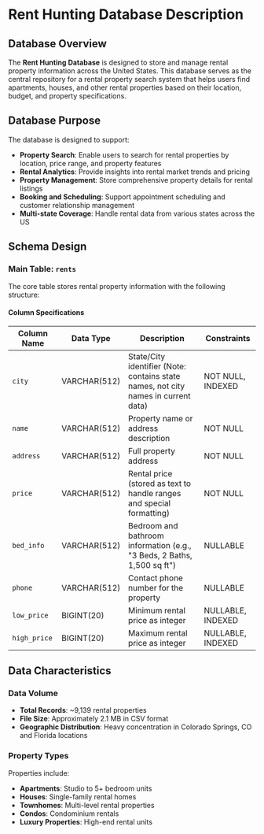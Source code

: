 # Rent Hunting Database Description

## Database Overview

The **Rent Hunting Database** is designed to store and manage rental property information across the United States. This database serves as the central repository for a rental property search system that helps users find apartments, houses, and other rental properties based on their location, budget, and property specifications.

## Database Purpose

The database is designed to support:
- **Property Search**: Enable users to search for rental properties by location, price range, and property features
- **Rental Analytics**: Provide insights into rental market trends and pricing
- **Property Management**: Store comprehensive property details for rental listings
- **Booking and Scheduling**: Support appointment scheduling and customer relationship management
- **Multi-state Coverage**: Handle rental data from various states across the US

## Schema Design

### Main Table: `rents`

The core table stores rental property information with the following structure:

#### Column Specifications

| Column Name | Data Type | Description | Constraints |
|-------------|-----------|-------------|-------------|
| `city` | VARCHAR(512) | State/City identifier (Note: contains state names, not city names in current data) | NOT NULL, INDEXED |
| `name` | VARCHAR(512) | Property name or address description | NOT NULL |
| `address` | VARCHAR(512) | Full property address | NOT NULL |
| `price` | VARCHAR(512) | Rental price (stored as text to handle ranges and special formatting) | NOT NULL |
| `bed_info` | VARCHAR(512) | Bedroom and bathroom information (e.g., "3 Beds, 2 Baths, 1,500 sq ft") | NULLABLE |
| `phone` | VARCHAR(512) | Contact phone number for the property | NULLABLE |
| `low_price` | BIGINT(20) | Minimum rental price as integer | NULLABLE, INDEXED |
| `high_price` | BIGINT(20) | Maximum rental price as integer | NULLABLE, INDEXED |


## Data Characteristics

### Data Volume
- **Total Records**: ~9,139 rental properties
- **File Size**: Approximately 2.1 MB in CSV format
- **Geographic Distribution**: Heavy concentration in Colorado Springs, CO and Florida locations

### Property Types
Properties include:
- **Apartments**: Studio to 5+ bedroom units
- **Houses**: Single-family rental homes
- **Townhomes**: Multi-level rental properties
- **Condos**: Condominium rentals
- **Luxury Properties**: High-end rental units
